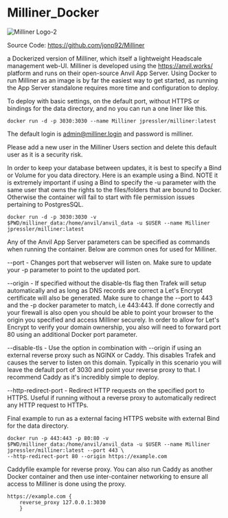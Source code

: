 # Milliner_Docker

![Milliner Logo-2](https://user-images.githubusercontent.com/35941065/232253180-2f91a0bd-a232-4f1d-b87b-f4d44163c365.png)

Source Code:
https://github.com/jonp92/Milliner

a Dockerized version of Milliner, which itself a lightweight Headscale management web-UI.
Milliner is developed using the https://anvil.works/ platform and runs on their open-source Anvil App Server. Using Docker to run Milliner as an image is by far the easiest way to get started, as running the App Server standalone requires more time and configuration to deploy. 

To deploy with basic settings, on the default port, without HTTPS or bindings for the data directory, and no you can run a one liner like this.

```shell
docker run -d -p 3030:3030 --name Milliner jpressler/milliner:latest
```

The default login is admin@milliner.login and password is milliner.

Please add a new user in the Milliner Users section and delete this default user as it is a security risk.

In order to keep your database between updates, it is best to specify a Bind or Volume for you data directory. Here is an example using a Bind. 
NOTE it is extremely important if using a Bind to specify the -u parameter with the same user that owns the rights to the files/folders that are bound to Docker. Otherwise the container will fail to start with file permission issues pertaining to PostgresSQL. 

```shell
docker run -d -p 3030:3030 -v $PWD/milliner_data:/home/anvil/anvil_data -u $USER --name Milliner jpressler/milliner:latest
```

Any of the Anvil App Server parameters can be specified as commands when running the container. Below are common ones for used for Milliner.

--port - Changes port that webserver will listen on. Make sure to update your -p parameter to point to the updated port.

--origin - If specified without the disable-tls flag then Trafek will setup automatically and as long as DNS records are correct a Let's Encrypt certificate will also be generated. Make sure to change the --port to 443 and the -p docker parameter to match, i.e 443:443. If done correctly and your firewall is also open you should be able to point your browser to the origin you specified and access Milliner securely. In order to allow for Let's Encrypt to verify your domain ownership, you also will need to forward port 80 using an additional Docker port parameter.

--disable-tls - Use the option in combination with --origin if using an external reverse proxy such as NGINX or Caddy. This disables Trafek and causes the server to listen on this domain. Typically in this scenario you will leave the default port of 3030 and point your reverse proxy to that. I recommend Caddy as it's incredibly simple to deploy.

--http-redirect-port - Redirect HTTP requests on the specified port to HTTPS. Useful if running without a reverse proxy to automatically redirect any HTTP request to HTTPs.

Final example to run as a external facing HTTPS website with external Bind for the data directory.

```shell
docker run -p 443:443 -p 80:80 -v $PWD/milliner_data:/home/anvil/anvil_data -u $USER --name Milliner jpressler/milliner:latest --port 443 \
--http-redirect-port 80 --origin https://example.com
```

Caddyfile example for reverse proxy. You can also run Caddy as another Docker container and then use inter-container networking to ensure all access to Milliner is done using the proxy.

```
https://example.com {
    reverse_proxy 127.0.0.1:3030
    }
```
